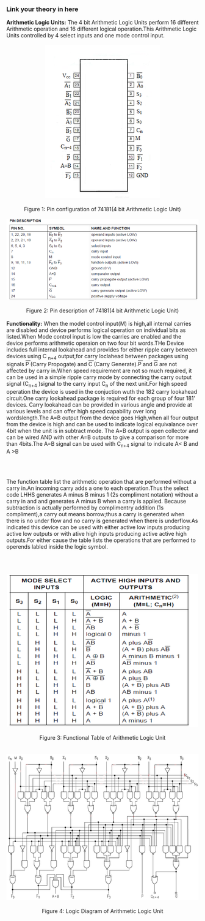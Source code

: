 ### Link your theory in here
 <div class="content" id="experiment-article-section-2-content">                            
                            <span style="font-weight:bold;">Arithmetic Logic Units:</span>&nbsp;The 4 bit Arithmetic Logic Units perform 16 different Arithmetic operation and 16 different logical operation.This Arithmetic Logic Units controlled by 4 select inputs and one mode control input.
				<br />
				
<br />
				<div align="center">
                            <img src="images/pin_configuration_1f3.png" style="width:300px;height:400px"/>
							<br />
							<br />
							Figure 1:&nbsp;Pin configuration of 74181(4 bit Arithmetic Logic Unit)
							
<br />
							<br />
							
<img src="images/pindesc.png" />
							<br />
							<br />
							Figure 2:&nbsp;Pin description of 74181(4 bit Arithmetic Logic Unit)
							
</div> 
       
                
 <br />
				<span style="font-weight:bold;">Functionality:</span>&nbsp;When the model control input(M) is high,all internal carries are disabled and device performs logical operation on individual bits as listed.When Mode control input is low the carries are enabled and the device performs arithmetic operaion on two four bit words.THe Device includes full internal lookahead and provides for either ripple carry between devices using C <sub>n+4</sub>   output,for carry loclahead between packages using signals <span style="text-decoration:overline;">P </style></span>(Carry Propogate) and <span style="text-decoration:overline;">C </style></span> (Carry Generate).<span style="text-decoration:overline;">P </style></span> and <span style="text-decoration:overline;">G</style></span> are not affected by carry in.When speed requirement are not so much required, it can be used in a simple ripple carry mode by connecting the carry output signal (C<sub>n+4</sub> )signal to the carry input C<sub>n</sub> of the next unit.For high speed operation the device is used in the conjuction wuth the 182 carry lookahead circuit.One carry lookahead package is required for each group of four 181' devices. Carry lookahead can be provided in various angle and provide at various levels and can offer high speed capability over long wordslength.The A=B output from the device goes High,when all four output from the device is high and can be used to indicate logical equivalance over 4bit when the unit is in subtract mode. The A=B output is open collector and can be wired AND with other A=B outputs to give a comparison for more than 4bits.The A=B signal can be used with C<sub>n+4</sub> signal to indicate A< B and A >B  
                
                     
<br /><br />

The function table list the arithmetic operation that are performed without a carry in.An incoming carry adds a one to each operation.Thus the select code LHHS generates A minus B minus 1 (2s compliment notation) without a carry in and and generates A minus B when a carry is applied. Because subtraction is actually performed by complimentry addition (1s compliment),a carry out means borrow;thus a carry is generated when there is no under flow and no carry is generated when there is underflow.As indicated this device can be used with either active low inputs producing active low outputs or with ative high inputs producing active active high outputs.For either cause the table lists the operations that are performed to operends labled inside the logic symbol.


<br /><br />



<div align="center"> 

<img src="images/functionaltable.png" style="width:500px;height:400px" />
<br /><br />
Figure 3:&nbsp;Functional Table of Arithmetic Logic Unit<br /><br /><br />

</div>




<div align="center"> 

<img src="images/ALU.png" />
<br /><br />
Figure 4:&nbsp;Logic Diagram of Arithmetic Logic Unit<br /><br />

</div>                            
